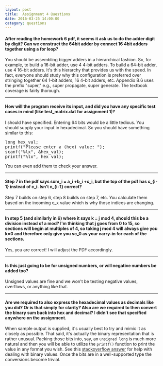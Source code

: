 ```yaml
---
layout: post
title:  Assignment 4 Questions
date: 2016-03-25 14:00:00
category: questions
---
```


<a id="Q1"></a>

#### After reading the homework 6 pdf, it seems it ask us to do the adder digit by digit? Can we construct the 64bit adder by connect 16 4bit adders together using a for loop?

You should be assembling bigger adders in a hierarchical fashion.
So, for example, to build a 16-bit adder, use 4 4-bit adders.
To build a 64-bit adder, use 4 16-bit adders.
It's this hierarchy that provides us with the speed.
In fact, everyone should study why this configuration is preferred over stringing together 64 1-bit adders, 16 4-bit adders, etc.
Appendix B.6 uses the prefix "super," e.g., super propagate, super generate.
The textbook coverage is fairly thorough.

---------------------------------------

<a id="Q2"></a>

#### How will the program receive its input, and did you have any specific test cases in mind (like test_matrix.dat for assignment 1)?

I should have specified.  Entering 64 bits would be a little tedious.  You should supply your input in hexadecimal.  So you should have something similar to this:  
<pre>
long hex_val;
printf("Please enter a (hex) value: ");
scanf("%lx", &hex_val);
printf("%lx", hex_val);
</pre>
You can even add them to check your answer.

---------------------------------------

<a id="Q3"></a>

#### Step 7 in the pdf says sum_i = a_i +b_i +c_i, but the top of the pdf has c_{i-1} instead of c_i.  Isn't c_{i-1} correct?

Step 7 builds on step 6, step 8 builds on step 7, etc.
You calculate them based on the incoming c_x value which is why those indices are changing.

---------------------------------------

<a id="Q4"></a>

#### In step 5 (and similarly in 6) where it says k = j mod 4, should this be a division instead of a mod?  I'm thinking that j goes from 0 to 15, so sections will begin at multiples of 4, so taking j mod 4 will always give you k=0 and therefore only give you sc_0 as your carry-in for each of the sections.

Yes, you are correct!  I will adjust the PDF accordingly.

---------------------------------------

<a id="Q5"></a>

#### Is this just going to be for unsigned numbers, or will negative numbers be added too?

Unsigned values are fine and we won't be testing negative values, overflows, or anything like that.

---------------------------------------

<a id="Q6"></a>

#### Are we required to also express the hexadecimal values as decimals like you did? Or is that simply for clarity? Also are we required to then convert the binary sum back into hex and decimal? I didn't see that specified anywhere on the assignment.

When sample output is supplied, it's usually best to try and mimic it as closely as possible.
That said, it's actually the binary representation that is rather unusual.
Packing those bits into, say, an `unsigned long` is much more natural and then you will be able to utilize the `printf()` function to print the value in any format you wish.
See this [stackoverflow answer](http://stackoverflow.com/questions/47981/how-do-you-set-clear-and-toggle-a-single-bit-in-c-c) for help with dealing with binary values.
Once the bits are in a well-supported type the conversions become trivial.
